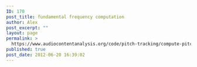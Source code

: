 ```yaml
---
ID: 170
post_title: fundamental frequency computation
author: Alex
post_excerpt: ""
layout: page
permalink: >
  https://www.audiocontentanalysis.org/code/pitch-tracking/compute-pitch/
published: true
post_date: 2012-06-20 16:39:02
---
```

<script src="https://gist-it.appspot.com/https://github.com/alexanderlerch/ACA-Code/blob/master/ComputePitch.m">
</script>
